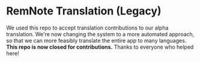 # RemNote Translation (Legacy)

We used this repo to accept translation contributions to our alpha translation. We're now changing the system to a more automated approach, so that we can more feasibly translate the entire app to many languages. **This repo is now closed for contributions.** Thanks to everyone who helped here!
